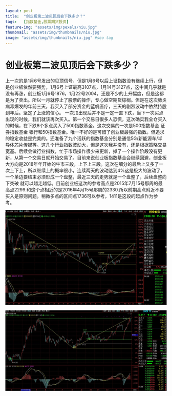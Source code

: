 ```yaml
---
layout: post
title:  "创业板第二波见顶后会下跌多少？"
tags:	[指数基金,股票期货投资]
feature-img: "assets/img/pexels/niu.jpg"
thumbnail: "assets/img/thumbnails/niu.jpg"
image: "assets/img/thumbnails/niu.jpg" #seo tag
---
```


#   创业板第二波见顶后会下跌多少？
上一次的是1月6号发出的见顶信号，但是1月6号以后上证指数没有继续上行，但是创业板依然要强势，1月6号上证最高3107点，1月14号3127点，这中间几乎就是没有再涨，创业板1月6号1876，1月22号2004，还是不少的上升幅度，但是这都是为了卖出。所以一月就停止了股票的操作，专心做空期货棕榈。但是在这次肺炎病毒爆发的年前三天，我买入了部分资金的蓝帆医疗，三天的剧烈波动中依然持股到年后。坚定了上涨的信心。
 一次顶出现后并不是一定一直下跌，当下一次买点出现的时候，我们就该再次买入。第一个交易日很多人恐慌，这次确实我全仓买入的时候，在下跌8个多点买入了500指数基金。这次交易的一次是500指数基金  证券指数基金  银行和50指数基金。唯一不好的是可惜了创业板最强的指数。但追求的稳定收益是完美的。还准备了九个活跃的指数基金分别是通信5G/新能源车/半导体芯片传媒等。这几个行业指数波动大，但是这次我并没有，还是根据策略交易宽基。后续会做行业指数，忙于市场操作很少来更新，掉了一个操作阶段没有更新，从第一个交易日就开始交易了。目前来说创业板指数基金会继续回避，创业板大方向是2018年年开始的牛市三段，上下上三段。这次在细分的最后上又多了一次上下上，所以继续上的概率很小，连续两天的波动达到4%这是极大的波动了，一个单边要结束必须形成一个盘整，最近三天的走势就是一个盘整了，后续盘整向下突破 就可以越走越低。目前创业板这次的参考高点是2015年7月15号那周的最高点2299.和这个点相近的是2016年4月15号那周的2330.所以前期高点附近不要买入是原则问题。稍微多点的区间点1736可以参考，1411是这段的起点作为参考。
 


<p>
<img     src="/assets/img/399006226.JPG" alt="创业板指数 图">
<p/>

<p>
<img     src="/assets/img/510500226.JPG" alt="500 图">
<p/>



